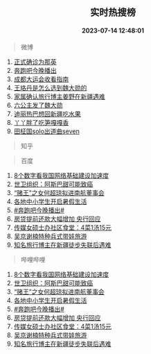 <div align="center"><h2>实时热搜榜</h2><h4>2023-07-14 12:48:01</h4></div>

> 微博  

1. [正式确诊为那英](https://s.weibo.com/weibo?q=%23%E6%AD%A3%E5%BC%8F%E7%A1%AE%E8%AF%8A%E4%B8%BA%E9%82%A3%E8%8B%B1%23&t=31&band_rank=1&Refer=top)<br />
2. [奔跑吧今晚播出](https://s.weibo.com/weibo?q=%23%E5%A5%94%E8%B7%91%E5%90%A7%E4%BB%8A%E6%99%9A%E6%92%AD%E5%87%BA%23&t=31&band_rank=2&Refer=top)<br />
3. [成都大运会收看指南](https://s.weibo.com/weibo?q=%23%E6%88%90%E9%83%BD%E5%A4%A7%E8%BF%90%E4%BC%9A%E6%94%B6%E7%9C%8B%E6%8C%87%E5%8D%97%23&t=31&band_rank=3&Refer=top)<br />
4. [王珞丹是怎么选到魏大勋的](https://s.weibo.com/weibo?q=%23%E7%8E%8B%E7%8F%9E%E4%B8%B9%E6%98%AF%E6%80%8E%E4%B9%88%E9%80%89%E5%88%B0%E9%AD%8F%E5%A4%A7%E5%8B%8B%E7%9A%84%23&t=31&band_rank=4&Refer=top)<br />
5. [家属确认旅行博主姜野在新疆遇难](https://s.weibo.com/weibo?q=%23%E5%AE%B6%E5%B1%9E%E7%A1%AE%E8%AE%A4%E6%97%85%E8%A1%8C%E5%8D%9A%E4%B8%BB%E5%A7%9C%E9%87%8E%E5%9C%A8%E6%96%B0%E7%96%86%E9%81%87%E9%9A%BE%23&t=31&band_rank=5&Refer=top)<br />
6. [六公主发了魏大勋](https://s.weibo.com/weibo?q=%23%E5%85%AD%E5%85%AC%E4%B8%BB%E5%8F%91%E4%BA%86%E9%AD%8F%E5%A4%A7%E5%8B%8B%23&t=31&band_rank=6&Refer=top)<br />
7. [迪丽热巴想回新疆吃水果](https://s.weibo.com/weibo?q=%23%E8%BF%AA%E4%B8%BD%E7%83%AD%E5%B7%B4%E6%83%B3%E5%9B%9E%E6%96%B0%E7%96%86%E5%90%83%E6%B0%B4%E6%9E%9C%23&t=31&band_rank=7&Refer=top)<br />
8. [丫丫胖了吃笋嘎嘎香](https://s.weibo.com/weibo?q=%23%E4%B8%AB%E4%B8%AB%E8%83%96%E4%BA%86%E5%90%83%E7%AC%8B%E5%98%8E%E5%98%8E%E9%A6%99%23&t=31&band_rank=8&Refer=top)<br />
9. [田柾国solo出道曲seven](https://s.weibo.com/weibo?q=%E7%94%B0%E6%9F%BE%E5%9B%BDsolo%E5%87%BA%E9%81%93%E6%9B%B2seven&t=31&band_rank=9&Refer=top)<br />

> 知乎  


> 百度  

1. [8个数字看我国网络基础建设加速度](https://www.baidu.com/s?wd=8%E4%B8%AA%E6%95%B0%E5%AD%97%E7%9C%8B%E6%88%91%E5%9B%BD%E7%BD%91%E7%BB%9C%E5%9F%BA%E7%A1%80%E5%BB%BA%E8%AE%BE%E5%8A%A0%E9%80%9F%E5%BA%A6&sa=fyb_news&rsv_dl=fyb_news)<br />
2. [世卫组织：阿斯巴甜可能致癌](https://www.baidu.com/s?wd=%E4%B8%96%E5%8D%AB%E7%BB%84%E7%BB%87%EF%BC%9A%E9%98%BF%E6%96%AF%E5%B7%B4%E7%94%9C%E5%8F%AF%E8%83%BD%E8%87%B4%E7%99%8C&sa=fyb_news&rsv_dl=fyb_news)<br />
3. [“赌王”之女何超琼拟进南航董事会](https://www.baidu.com/s?wd=%E2%80%9C%E8%B5%8C%E7%8E%8B%E2%80%9D%E4%B9%8B%E5%A5%B3%E4%BD%95%E8%B6%85%E7%90%BC%E6%8B%9F%E8%BF%9B%E5%8D%97%E8%88%AA%E8%91%A3%E4%BA%8B%E4%BC%9A&sa=fyb_news&rsv_dl=fyb_news)<br />
4. [各地中小学生开启暑假生活](https://www.baidu.com/s?wd=%E5%90%84%E5%9C%B0%E4%B8%AD%E5%B0%8F%E5%AD%A6%E7%94%9F%E5%BC%80%E5%90%AF%E6%9A%91%E5%81%87%E7%94%9F%E6%B4%BB&sa=fyb_news&rsv_dl=fyb_news)<br />
5. [#奔跑吧今晚播出#](https://www.baidu.com/s?wd=%23%E5%A5%94%E8%B7%91%E5%90%A7%E4%BB%8A%E6%99%9A%E6%92%AD%E5%87%BA%23&sa=fyb_news&rsv_dl=fyb_news)<br />
6. [房贷提前还款大幅增加 央行回应](https://www.baidu.com/s?wd=%E6%88%BF%E8%B4%B7%E6%8F%90%E5%89%8D%E8%BF%98%E6%AC%BE%E5%A4%A7%E5%B9%85%E5%A2%9E%E5%8A%A0+%E5%A4%AE%E8%A1%8C%E5%9B%9E%E5%BA%94&sa=fyb_news&rsv_dl=fyb_news)<br />
7. [传媒女硕士办社区食堂：4菜1汤15元](https://www.baidu.com/s?wd=%E4%BC%A0%E5%AA%92%E5%A5%B3%E7%A1%95%E5%A3%AB%E5%8A%9E%E7%A4%BE%E5%8C%BA%E9%A3%9F%E5%A0%82%EF%BC%9A4%E8%8F%9C1%E6%B1%A415%E5%85%83&sa=fyb_news&rsv_dl=fyb_news)<br />
8. [吴京谢楠特种兵式带娃旅游](https://www.baidu.com/s?wd=%E5%90%B4%E4%BA%AC%E8%B0%A2%E6%A5%A0%E7%89%B9%E7%A7%8D%E5%85%B5%E5%BC%8F%E5%B8%A6%E5%A8%83%E6%97%85%E6%B8%B8&sa=fyb_news&rsv_dl=fyb_news)<br />
9. [知名旅行博主在新疆徒步失联后遇难](https://www.baidu.com/s?wd=%E7%9F%A5%E5%90%8D%E6%97%85%E8%A1%8C%E5%8D%9A%E4%B8%BB%E5%9C%A8%E6%96%B0%E7%96%86%E5%BE%92%E6%AD%A5%E5%A4%B1%E8%81%94%E5%90%8E%E9%81%87%E9%9A%BE&sa=fyb_news&rsv_dl=fyb_news)<br />

> 哔哩哔哩  

1. [8个数字看我国网络基础建设加速度](https://www.baidu.com/s?wd=8%E4%B8%AA%E6%95%B0%E5%AD%97%E7%9C%8B%E6%88%91%E5%9B%BD%E7%BD%91%E7%BB%9C%E5%9F%BA%E7%A1%80%E5%BB%BA%E8%AE%BE%E5%8A%A0%E9%80%9F%E5%BA%A6&sa=fyb_news&rsv_dl=fyb_news)<br />
2. [世卫组织：阿斯巴甜可能致癌](https://www.baidu.com/s?wd=%E4%B8%96%E5%8D%AB%E7%BB%84%E7%BB%87%EF%BC%9A%E9%98%BF%E6%96%AF%E5%B7%B4%E7%94%9C%E5%8F%AF%E8%83%BD%E8%87%B4%E7%99%8C&sa=fyb_news&rsv_dl=fyb_news)<br />
3. [“赌王”之女何超琼拟进南航董事会](https://www.baidu.com/s?wd=%E2%80%9C%E8%B5%8C%E7%8E%8B%E2%80%9D%E4%B9%8B%E5%A5%B3%E4%BD%95%E8%B6%85%E7%90%BC%E6%8B%9F%E8%BF%9B%E5%8D%97%E8%88%AA%E8%91%A3%E4%BA%8B%E4%BC%9A&sa=fyb_news&rsv_dl=fyb_news)<br />
4. [各地中小学生开启暑假生活](https://www.baidu.com/s?wd=%E5%90%84%E5%9C%B0%E4%B8%AD%E5%B0%8F%E5%AD%A6%E7%94%9F%E5%BC%80%E5%90%AF%E6%9A%91%E5%81%87%E7%94%9F%E6%B4%BB&sa=fyb_news&rsv_dl=fyb_news)<br />
5. [#奔跑吧今晚播出#](https://www.baidu.com/s?wd=%23%E5%A5%94%E8%B7%91%E5%90%A7%E4%BB%8A%E6%99%9A%E6%92%AD%E5%87%BA%23&sa=fyb_news&rsv_dl=fyb_news)<br />
6. [房贷提前还款大幅增加 央行回应](https://www.baidu.com/s?wd=%E6%88%BF%E8%B4%B7%E6%8F%90%E5%89%8D%E8%BF%98%E6%AC%BE%E5%A4%A7%E5%B9%85%E5%A2%9E%E5%8A%A0+%E5%A4%AE%E8%A1%8C%E5%9B%9E%E5%BA%94&sa=fyb_news&rsv_dl=fyb_news)<br />
7. [传媒女硕士办社区食堂：4菜1汤15元](https://www.baidu.com/s?wd=%E4%BC%A0%E5%AA%92%E5%A5%B3%E7%A1%95%E5%A3%AB%E5%8A%9E%E7%A4%BE%E5%8C%BA%E9%A3%9F%E5%A0%82%EF%BC%9A4%E8%8F%9C1%E6%B1%A415%E5%85%83&sa=fyb_news&rsv_dl=fyb_news)<br />
8. [吴京谢楠特种兵式带娃旅游](https://www.baidu.com/s?wd=%E5%90%B4%E4%BA%AC%E8%B0%A2%E6%A5%A0%E7%89%B9%E7%A7%8D%E5%85%B5%E5%BC%8F%E5%B8%A6%E5%A8%83%E6%97%85%E6%B8%B8&sa=fyb_news&rsv_dl=fyb_news)<br />
9. [知名旅行博主在新疆徒步失联后遇难](https://www.baidu.com/s?wd=%E7%9F%A5%E5%90%8D%E6%97%85%E8%A1%8C%E5%8D%9A%E4%B8%BB%E5%9C%A8%E6%96%B0%E7%96%86%E5%BE%92%E6%AD%A5%E5%A4%B1%E8%81%94%E5%90%8E%E9%81%87%E9%9A%BE&sa=fyb_news&rsv_dl=fyb_news)<br />
